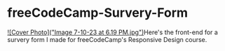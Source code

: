 # freeCodeCamp-Survery-Form
[![Cover Photo]("Image 7-10-23 at 6.19 PM.jpg")](https://github.com/HabibiKang/freeCodeCamp-Survey-Form)Here's the front-end for a survery form I made for freeCodeCamp's Responsive Design course. 
